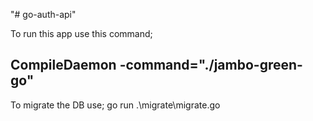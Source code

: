 "# go-auth-api"

To run this app use this command;

<h2> CompileDaemon -command="./jambo-green-go"</h2>

To migrate the DB use;
go run .\migrate\migrate.go
